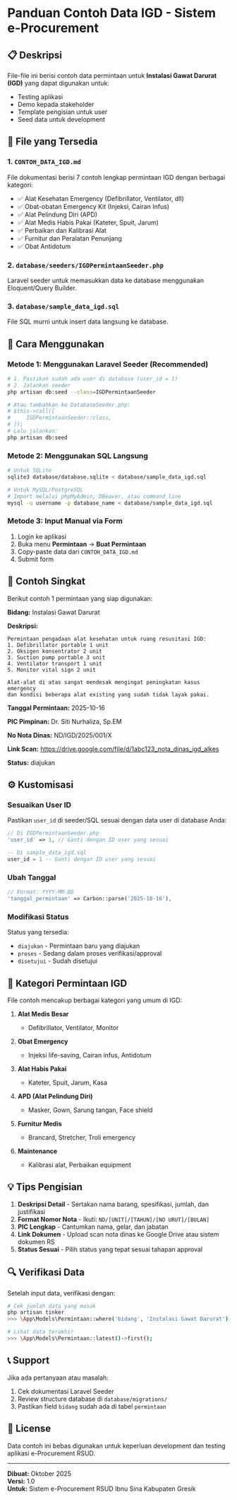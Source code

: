 # Panduan Contoh Data IGD - Sistem e-Procurement

## 📋 Deskripsi

File-file ini berisi contoh data permintaan untuk **Instalasi Gawat Darurat (IGD)** yang dapat digunakan untuk:
- Testing aplikasi
- Demo kepada stakeholder
- Template pengisian untuk user
- Seed data untuk development

## 📁 File yang Tersedia

### 1. `CONTOH_DATA_IGD.md`
File dokumentasi berisi 7 contoh lengkap permintaan IGD dengan berbagai kategori:
- ✅ Alat Kesehatan Emergency (Defibrillator, Ventilator, dll)
- ✅ Obat-obatan Emergency Kit (Injeksi, Cairan Infus)
- ✅ Alat Pelindung Diri (APD)
- ✅ Alat Medis Habis Pakai (Kateter, Spuit, Jarum)
- ✅ Perbaikan dan Kalibrasi Alat
- ✅ Furnitur dan Peralatan Penunjang
- ✅ Obat Antidotum

### 2. `database/seeders/IGDPermintaanSeeder.php`
Laravel seeder untuk memasukkan data ke database menggunakan Eloquent/Query Builder.

### 3. `database/sample_data_igd.sql`
File SQL murni untuk insert data langsung ke database.

## 🚀 Cara Menggunakan

### Metode 1: Menggunakan Laravel Seeder (Recommended)

```bash
# 1. Pastikan sudah ada user di database (user_id = 1)
# 2. Jalankan seeder
php artisan db:seed --class=IGDPermintaanSeeder

# Atau tambahkan ke DatabaseSeeder.php:
# $this->call([
#     IGDPermintaanSeeder::class,
# ]);
# Lalu jalankan:
php artisan db:seed
```

### Metode 2: Menggunakan SQL Langsung

```bash
# Untuk SQLite
sqlite3 database/database.sqlite < database/sample_data_igd.sql

# Untuk MySQL/PostgreSQL
# Import melalui phpMyAdmin, DBeaver, atau command line
mysql -u username -p database_name < database/sample_data_igd.sql
```

### Metode 3: Input Manual via Form

1. Login ke aplikasi
2. Buka menu **Permintaan** → **Buat Permintaan**
3. Copy-paste data dari `CONTOH_DATA_IGD.md`
4. Submit form

## 📝 Contoh Singkat

Berikut contoh 1 permintaan yang siap digunakan:

**Bidang:** Instalasi Gawat Darurat

**Deskripsi:**
```
Permintaan pengadaan alat kesehatan untuk ruang resusitasi IGD:
1. Defibrillator portable 1 unit
2. Oksigen konsentrator 2 unit
3. Suction pump portable 3 unit
4. Ventilator transport 1 unit
5. Monitor vital sign 2 unit

Alat-alat di atas sangat mendesak mengingat peningkatan kasus emergency 
dan kondisi beberapa alat existing yang sudah tidak layak pakai.
```

**Tanggal Permintaan:** 2025-10-16

**PIC Pimpinan:** Dr. Siti Nurhaliza, Sp.EM

**No Nota Dinas:** ND/IGD/2025/001/X

**Link Scan:** https://drive.google.com/file/d/1abc123_nota_dinas_igd_alkes

**Status:** diajukan

## ⚙️ Kustomisasi

### Sesuaikan User ID

Pastikan `user_id` di seeder/SQL sesuai dengan data user di database Anda:

```php
// Di IGDPermintaanSeeder.php
'user_id' => 1, // Ganti dengan ID user yang sesuai
```

```sql
-- Di sample_data_igd.sql
user_id = 1 -- Ganti dengan ID user yang sesuai
```

### Ubah Tanggal

```php
// Format: YYYY-MM-DD
'tanggal_permintaan' => Carbon::parse('2025-10-16'),
```

### Modifikasi Status

Status yang tersedia:
- `diajukan` - Permintaan baru yang diajukan
- `proses` - Sedang dalam proses verifikasi/approval
- `disetujui` - Sudah disetujui

## 🎯 Kategori Permintaan IGD

File contoh mencakup berbagai kategori yang umum di IGD:

1. **Alat Medis Besar**
   - Defibrillator, Ventilator, Monitor

2. **Obat Emergency**
   - Injeksi life-saving, Cairan infus, Antidotum

3. **Alat Habis Pakai**
   - Kateter, Spuit, Jarum, Kasa

4. **APD (Alat Pelindung Diri)**
   - Masker, Gown, Sarung tangan, Face shield

5. **Furnitur Medis**
   - Brancard, Stretcher, Troli emergency

6. **Maintenance**
   - Kalibrasi alat, Perbaikan equipment

## 💡 Tips Pengisian

1. **Deskripsi Detail** - Sertakan nama barang, spesifikasi, jumlah, dan justifikasi
2. **Format Nomor Nota** - Ikuti: `ND/[UNIT]/[TAHUN]/[NO URUT]/[BULAN]`
3. **PIC Lengkap** - Cantumkan nama, gelar, dan jabatan
4. **Link Dokumen** - Upload scan nota dinas ke Google Drive atau sistem dokumen RS
5. **Status Sesuai** - Pilih status yang tepat sesuai tahapan approval

## 🔍 Verifikasi Data

Setelah input data, verifikasi dengan:

```bash
# Cek jumlah data yang masuk
php artisan tinker
>>> \App\Models\Permintaan::where('bidang', 'Instalasi Gawat Darurat')->count();

# Lihat data terakhir
>>> \App\Models\Permintaan::latest()->first();
```

## 📞 Support

Jika ada pertanyaan atau masalah:
1. Cek dokumentasi Laravel Seeder
2. Review structure database di `database/migrations/`
3. Pastikan field `bidang` sudah ada di tabel `permintaan`

## 📄 License

Data contoh ini bebas digunakan untuk keperluan development dan testing aplikasi e-Procurement RSUD.

---

**Dibuat:** Oktober 2025  
**Versi:** 1.0  
**Untuk:** Sistem e-Procurement RSUD Ibnu Sina Kabupaten Gresik
